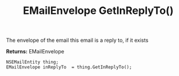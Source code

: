 ﻿---
uid: crmscript_ref_NSEMailEntity_GetInReplyTo
title: EMailEnvelope GetInReplyTo()
intellisense: NSEMailEntity.GetInReplyTo
keywords: NSEMailEntity, GetInReplyTo
so.topic: reference
---

The envelope of the email this email is a reply to, if it exists

**Returns:** EMailEnvelope


```crmscript
NSEMailEntity thing;
EMailEnvelope inReplyTo  = thing.GetInReplyTo();
```


